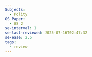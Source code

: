 ```yaml
---
Subjects:
  - Polity
GS Paper:
  - GS 2
se-interval: 1
se-last-reviewed: 2025-07-16T02:47:32
se-ease: 2.5
tags:
  - review
---
```

